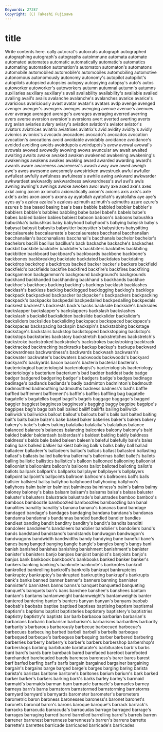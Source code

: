 ```yaml
---
Keywords: 27287 
Copyright: (C) Takeshi Fujisawa
---
```


# title

Write contents here.
cally
autocrat's autocrats autograph autographed autographing autograph's autographs autoimmune automata automate
automated automates automatic automatically automatic's automatics automating automation automation's automaton
automaton's automatons automobile automobiled automobile's automobiles automobiling automotive autonomous autonomously
autonomy autonomy's autopilot autopilot's autopilots autopsied autopsies autopsy autopsying autopsy's
auto's autos autoworker autoworker's autoworkers autumn autumnal autumn's autumns auxiliaries
auxiliary auxiliary's avail availability availability's available availed availing avail's avails
avalanche avalanche's avalanches avarice avarice's avaricious avariciously avast avatar avatar's
avatars avdp avenge avenged avenger avenger's avengers avenges avenging avenue
avenue's avenues aver average averaged average's averages averaging averred averring
avers averse aversion aversion's aversions avert averted averting averts avg
avian aviaries aviary aviary's aviation aviation's aviator aviator's aviators aviatrices
aviatrix aviatrixes aviatrix's avid avidity avidity's avidly avionics avionics's avocado
avocadoes avocado's avocados avocation avocation's avocations avoid avoidable avoidably avoidance
avoidance's avoided avoiding avoids avoirdupois avoirdupois's avow avowal avowal's avowals
avowed avowedly avowing avows avuncular aw await awaited awaiting awaits
awake awaked awaken awakened awakening awakening's awakenings awakens awakes awaking
award awarded awarding award's awards aware awareness awareness's awash away
awe awed aweigh awe's awes awesome awesomely awestricken awestruck awful
awfuller awfullest awfully awfulness awfulness's awhile awing awkward awkwarder awkwardest
awkwardly awkwardness awkwardness's awl awl's awls awning awning's awnings awoke
awoken awol awry axe axed axe's axes axial axing axiom
axiomatic axiomatically axiom's axioms axis axis's axle axle's axles axon
axon's axons ay ayatollah ayatollah's ayatollahs aye aye's ayes ay's
azalea azalea's azaleas azimuth azimuth's azimuths azure azure's azures b
baa baaed baaing baa's baas babble babbled babbler babbler's babblers
babble's babbles babbling babe babel babel's babels babe's babes babied
babier babies babiest baboon baboon's baboons babushka babushka's babushkas baby
babyhood babyhood's babying babyish baby's babysat babysit babysits babysitter babysitter's
babysitters babysitting baccalaureate baccalaureate's baccalaureates bacchanal bacchanalian bacchanalian's bacchanalians bacchanal's
bacchanals bachelor bachelor's bachelors bacilli bacillus bacillus's back backache backache's
backaches backbit backbite backbiter backbiter's backbiters backbites backbiting backbitten backboard
backboard's backboards backbone backbone's backbones backbreaking backdate backdated backdates backdating
backdrop backdrop's backdrops backed backer backer's backers backfield backfield's backfields
backfire backfired backfire's backfires backfiring backgammon backgammon's background background's backgrounds
backhand backhanded backhanding backhand's backhands backhoe backhoe's backhoes backing backing's
backings backlash backlashes backlash's backless backlog backlogged backlogging backlog's backlogs
backpack backpacked backpacker backpacker's backpackers backpacking backpack's backpacks backpedal backpedalled
backpedalling backpedals backrest backrest's backrests back's backs backside backside's backsides
backslapper backslapper's backslappers backslash backslashes backslash's backslid backslidden backslide backslider
backslider's backsliders backslides backsliding backspace backspaced backspace's backspaces backspacing backspin
backspin's backstabbing backstage backstage's backstairs backstop backstopped backstopping backstop's backstops
backstories backstory backstretch backstretches backstretch's backstroke backstroked backstroke's backstrokes backstroking
backtrack backtracked backtracking backtracks backup backup's backups backward backwardness backwardness's
backwards backwash backwash's backwater backwater's backwaters backwoods backwoods's backyard backyard's
backyards bacon bacon's bacteria bacterial bacteria's bacteriological bacteriologist bacteriologist's bacteriologists
bacteriology bacteriology's bacterium bacterium's bad badder baddest bade badge badger
badgered badgering badger's badgers badge's badges badinage badinage's badlands badlands's
badly badminton badminton's badmouth badmouthed badmouthing badmouths badness badness's bad's
baffle baffled bafflement bafflement's baffle's baffles baffling bag bagatelle bagatelle's
bagatelles bagel bagel's bagels baggage baggage's bagged baggier baggiest bagginess
bagginess's bagging baggy bagpipe bagpipe's bagpipes bag's bags bah bail
bailed bailiff bailiffs bailing bailiwick bailiwick's bailiwicks bailout bailout's bailouts
bail's bails bait baited baiting bait's baits baize baize's bake
baked baker bakeries baker's bakers bakery bakery's bake's bakes baking
balalaika balalaika's balalaikas balance balanced balance's balances balancing balconies balcony
balcony's bald balded balder balderdash balderdash's baldest balding baldly baldness
baldness's balds bale baled baleen baleen's baleful balefully bale's bales
baling balk balked balkier balkiest balking balk's balks balky ball
ballad balladeer balladeer's balladeers ballad's ballads ballast ballasted ballasting ballast's
ballasts balled ballerina ballerina's ballerinas ballet ballet's ballets balling ballistic
ballistics ballistics's balloon ballooned ballooning balloonist balloonist's balloonists balloon's balloons
ballot balloted balloting ballot's ballots ballpark ballpark's ballparks ballplayer ballplayer's
ballplayers ballpoint ballpoint's ballpoints ballroom ballroom's ballrooms ball's balls ballsier
ballsiest ballsy ballyhoo ballyhooed ballyhooing ballyhoo's ballyhoos balm balmier balmiest
balminess balminess's balm's balms balmy baloney baloney's balsa balsam balsam's
balsams balsa's balsas baluster baluster's balusters balustrade balustrade's balustrades bamboo
bamboo's bamboos bamboozle bamboozled bamboozles bamboozling ban banal banalities banality
banality's banana banana's bananas band bandage bandaged bandage's bandages bandaging
bandana bandana's bandanas bandanna bandanna's bandannas banded bandied bandier bandies
bandiest banding bandit banditry banditry's bandit's bandits banditti bandoleer bandoleer's
bandoleers bandolier bandolier's bandoliers band's bands bandstand bandstand's bandstands bandwagon
bandwagon's bandwagons bandwidth bandwidths bandy bandying bane baneful bane's banes
bang banged banging bangle bangle's bangles bang's bangs bani banish
banished banishes banishing banishment banishment's banister banister's banisters banjo banjoes
banjoist banjoist's banjoists banjo's banjos bank bankbook bankbook's bankbooks banked
banker banker's bankers banking banking's banknote banknote's banknotes bankroll bankrolled
bankrolling bankroll's bankrolls bankrupt bankruptcies bankruptcy bankruptcy's bankrupted bankrupting bankrupt's
bankrupts bank's banks banned banner banner's banners banning bannister bannister's
bannisters banns banns's banquet banqueted banqueting banquet's banquets ban's bans
banshee banshee's banshees bantam bantam's bantams bantamweight bantamweight's bantamweights banter
bantered bantering banter's banters banyan banyan's banyans baobab baobab's baobabs
baptise baptised baptises baptising baptism baptismal baptism's baptisms baptist baptisteries
baptistery baptistery's baptistries baptistry baptistry's baptists bar barb barbacoa barbarian
barbarian's barbarians barbaric barbarism barbarism's barbarisms barbarities barbarity barbarity's barbarous
barbarously barbecue barbecued barbecue's barbecues barbecuing barbed barbell barbell's barbells
barbeque barbequed barbeque's barbeques barbequing barber barbered barbering barberries barberry
barberry's barber's barbers barbershop barbershop's barbershops barbing barbiturate barbiturate's barbiturates
barb's barbs bard bard's bards bare bareback bared barefaced barefoot
barefooted barehanded bareheaded barely bareness bareness's barer bares barest barf
barfed barfing barf's barfs bargain bargained bargainer bargaining bargain's bargains
barge barged barge's barges barging baring barista barista's baristas baritone
baritone's baritones barium barium's bark barked barker barker's barkers barking
bark's barks barley barley's barmaid barmaid's barmaids barman barn barnacle
barnacle's barnacles barney barneys barn's barns barnstorm barnstormed barnstorming barnstorms
barnyard barnyard's barnyards barometer barometer's barometers barometric baron baroness baronesses
baroness's baronet baronet's baronets baronial baron's barons baroque baroque's barrack
barrack's barracks barracuda barracuda's barracudas barrage barraged barrage's barrages barraging
barred barrel barrelled barrelling barrel's barrels barren barrener barrenest barrenness
barrenness's barren's barrens barrette barrette's barrettes barricade barricaded barricade's barricades
